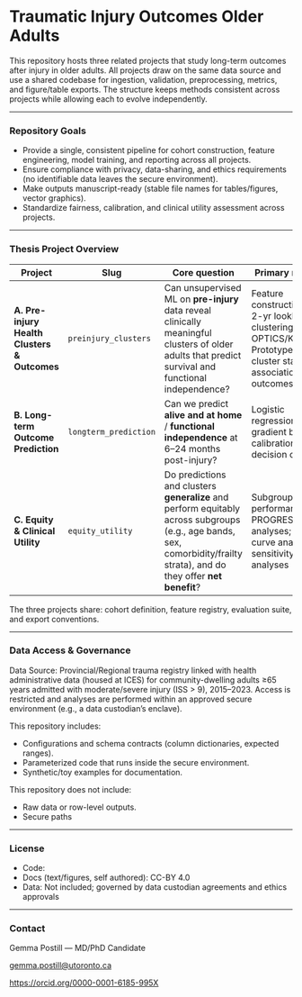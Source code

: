 # Traumatic Injury Outcomes Older Adults


This repository hosts three related projects that study long-term outcomes after injury in older adults. All projects draw on the same data source and use a shared codebase for ingestion, validation, preprocessing, metrics, and figure/table exports. The structure keeps methods consistent across projects while allowing each to evolve independently.

----
### Repository Goals
-  Provide a single, consistent pipeline for cohort construction, feature engineering, model training, and reporting across all projects.
-  Ensure compliance with privacy, data-sharing, and ethics requirements (no identifiable data leaves the secure environment).
-  Make outputs manuscript-ready (stable file names for tables/figures, vector graphics).
-  Standardize fairness, calibration, and clinical utility assessment across projects.

----
### Thesis Project Overview

| Project                                      | Slug                  | Core question                                                                                                                                                            | Primary methods                                                                                                                    | Status         |
| -------------------------------------------- | --------------------- | ------------------------------------------------------------------------------------------------------------------------------------------------------------------------ | ---------------------------------------------------------------------------------------------------------------------------------- | -------------- |
| **A. Pre-injury Health Clusters & Outcomes** | `preinjury_clusters`  | Can unsupervised ML on **pre-injury** data reveal clinically meaningful clusters of older adults that predict survival and functional independence?                      | Feature construction from 2-yr lookback; clustering (e.g., OPTICS/K-Prototypes/UMAP); cluster stability; association with outcomes | 🟢 active      |
| **B. Long-term Outcome Prediction**          | `longterm_prediction` | Can we predict **alive and at home** / **functional independence** at 6–24 months post-injury?                                                                           | Logistic regression, gradient boosting; calibration; decision curves                                       | 🟡 in progress |
| **C. Equity & Clinical Utility**             | `equity_utility`      | Do predictions and clusters **generalize** and perform equitably across subgroups (e.g., age bands, sex, comorbidity/frailty strata), and do they offer **net benefit**? | Subgroup performance; PROGRESS-Plus analyses; decision curve analysis; sensitivity analyses                                        | 🟡 in progress |

The three projects share: cohort definition, feature registry, evaluation suite, and export conventions.

----
### Data Access & Governance

Data Source: Provincial/Regional trauma registry linked with health administrative data (housed at ICES) for community-dwelling adults ≥65 years admitted with moderate/severe injury (ISS > 9), 2015–2023. Access is restricted and analyses are performed within an approved secure environment (e.g., a data custodian’s enclave).

This repository includes:
- Configurations and schema contracts (column dictionaries, expected ranges).
- Parameterized code that runs inside the secure environment.
- Synthetic/toy examples for documentation.

This repository does not include:
- Raw data or row-level outputs.
- Secure paths 

----
### License
- Code: 
- Docs (text/figures, self authored): CC-BY 4.0
- Data: Not included; governed by data custodian agreements and ethics approvals
  
----
### Contact
Gemma Postill — MD/PhD Candidate

gemma.postill@utoronto.ca

https://orcid.org/0000-0001-6185-995X
